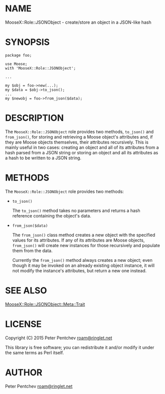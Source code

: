 # NAME

MooseX::Role::JSONObject - create/store an object in a JSON-like hash

# SYNOPSIS

    package foo;
    
    use Moose;
    with 'MooseX::Role::JSONObject';
    
    ...
    
    my $obj = foo->new(...);
    my $data = $obj->to_json();
    ...
    my $newobj = foo->from_json($data);

# DESCRIPTION

The `MooseX::Role::JSONObject` role provides two methods, `to_json()`
and `from_json()`, for storing and retrieving a Moose object's attributes
and, if they are Moose objects themselves, their attributes recursively.
This is mainly useful in two cases: creating an object and all of its
attributes from a hash parsed from a JSON string or storing an object and
all its attributes as a hash to be written to a JSON string.

# METHODS

The `MooseX::Role::JSONObject` role provides two methods:

- `to_json()`

    The `to_json()` method takes no parameters and returns a hash reference
    containing the object's data.

- `from_json($data)`

    The `from_json()` class method creates a new object with the specified
    values for its attributes.  If any of its attributes are Moose objects,
    `from_json()` will create new instances for those recursively and
    populate them from the data.

    Currently the `from_json()` method always creates a new object; even
    though it may be invoked on an already existing object instance, it will
    not modify the instance's attributes, but return a new one instead.

# SEE ALSO

[MooseX::Role::JSONObject::Meta::Trait](https://metacpan.org/pod/MooseX::Role::JSONObject::Meta::Trait)

# LICENSE

Copyright (C) 2015  Peter Pentchev <roam@ringlet.net>

This library is free software; you can redistribute it and/or modify
it under the same terms as Perl itself.

# AUTHOR

Peter Pentchev <roam@ringlet.net>

